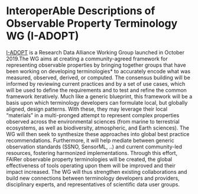 # InteroperAble Descriptions of Observable Property Terminology WG (I-ADOPT)
[I-ADOPT](https://www.rd-alliance.org/groups/interoperable-descriptions-observable-property-terminology-wg-i-adopt-wg) is a Research Data Alliance Working Group launched in October 2019.The WG aims at creating a community-agreed framework for representing observable properties by bringing together groups that have been working on developing terminologies* to accurately encode what was measured, observed, derived, or computed. The consensus building will be informed by reviewing current practices and by a set of use cases, which will be used to define the requirements and to test and refine the common framework iteratively. Much like a generic blueprint, this framework will be a basis upon which terminology developers can formulate local, but globally aligned, design patterns. With these, they may leverage their local “materials” in a multi-pronged attempt to represent complex properties observed across the environmental sciences (from marine to terrestrial ecosystems, as well as biodiversity, atmospheric, and Earth sciences). The WG will then seek to synthesize these approaches into global best practice recommendations. Furthermore, it will help mediate between generic observation standards (SSNO, SensorML, ..) and current community-led resources, fostering harmonized implementations. Through this effort, FAIRer observable property terminologies will be created, the global effectiveness of tools operating upon them will be improved and their impact increased. The WG will thus strengthen existing collaborations and build new connections between terminology developers and providers, disciplinary experts, and representatives of scientific data user groups.



